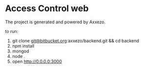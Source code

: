 # Access Control web

The project is generated and powered by Axxezo.

to run:
1. git clone git@bitbucket.org:axxezo/backend.git && cd backend
2. npm install
3. mongod
4. node .
5. open http://0.0.0.0:3000